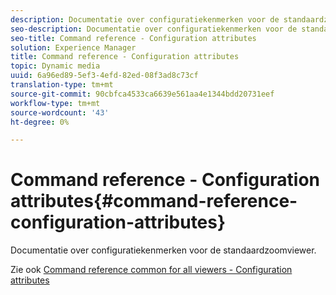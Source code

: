 ```yaml
---
description: Documentatie over configuratiekenmerken voor de standaardzoomviewer.
seo-description: Documentatie over configuratiekenmerken voor de standaardzoomviewer.
seo-title: Command reference - Configuration attributes
solution: Experience Manager
title: Command reference - Configuration attributes
topic: Dynamic media
uuid: 6a96ed89-5ef3-4efd-82ed-08f3ad8c73cf
translation-type: tm+mt
source-git-commit: 90cbfca4533ca6639e561aa4e1344bdd20731eef
workflow-type: tm+mt
source-wordcount: '43'
ht-degree: 0%

---
```



# Command reference - Configuration attributes{#command-reference-configuration-attributes}

Documentatie over configuratiekenmerken voor de standaardzoomviewer.

<!--<a id="section_F52FF0F139604447A870ABE6E1C03444"></a>-->

Zie ook [Command reference common for all viewers - Configuration attributes](../../../r-html5-viewer-20-cmdref-configattrib/r-html5-viewer-20-cmdref-configattrib.md#concept-850e0f2c49b949deb7cfbfd330d329bd)
